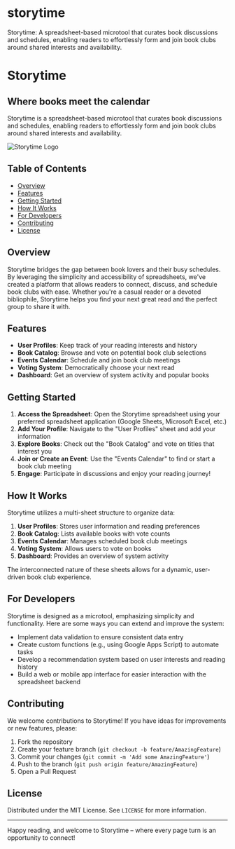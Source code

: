 # storytime
Storytime: A spreadsheet-based microtool that curates book discussions and schedules, enabling readers to effortlessly form and join book clubs around shared interests and availability.

# Storytime

## Where books meet the calendar

Storytime is a spreadsheet-based microtool that curates book discussions and schedules, enabling readers to effortlessly form and join book clubs around shared interests and availability.

![Storytime Logo](https://placeholder.com/wp-content/uploads/2018/10/placeholder.com-logo1.png)

## Table of Contents
- [Overview](#overview)
- [Features](#features)
- [Getting Started](#getting-started)
- [How It Works](#how-it-works)
- [For Developers](#for-developers)
- [Contributing](#contributing)
- [License](#license)

## Overview

Storytime bridges the gap between book lovers and their busy schedules. By leveraging the simplicity and accessibility of spreadsheets, we've created a platform that allows readers to connect, discuss, and schedule book clubs with ease. Whether you're a casual reader or a devoted bibliophile, Storytime helps you find your next great read and the perfect group to share it with.

## Features

- **User Profiles**: Keep track of your reading interests and history
- **Book Catalog**: Browse and vote on potential book club selections
- **Events Calendar**: Schedule and join book club meetings
- **Voting System**: Democratically choose your next read
- **Dashboard**: Get an overview of system activity and popular books

## Getting Started

1. **Access the Spreadsheet**: Open the Storytime spreadsheet using your preferred spreadsheet application (Google Sheets, Microsoft Excel, etc.)
2. **Add Your Profile**: Navigate to the "User Profiles" sheet and add your information
3. **Explore Books**: Check out the "Book Catalog" and vote on titles that interest you
4. **Join or Create an Event**: Use the "Events Calendar" to find or start a book club meeting
5. **Engage**: Participate in discussions and enjoy your reading journey!

## How It Works

Storytime utilizes a multi-sheet structure to organize data:

1. **User Profiles**: Stores user information and reading preferences
2. **Book Catalog**: Lists available books with vote counts
3. **Events Calendar**: Manages scheduled book club meetings
4. **Voting System**: Allows users to vote on books
5. **Dashboard**: Provides an overview of system activity

The interconnected nature of these sheets allows for a dynamic, user-driven book club experience.

## For Developers

Storytime is designed as a microtool, emphasizing simplicity and functionality. Here are some ways you can extend and improve the system:

- Implement data validation to ensure consistent data entry
- Create custom functions (e.g., using Google Apps Script) to automate tasks
- Develop a recommendation system based on user interests and reading history
- Build a web or mobile app interface for easier interaction with the spreadsheet backend

## Contributing

We welcome contributions to Storytime! If you have ideas for improvements or new features, please:

1. Fork the repository
2. Create your feature branch (`git checkout -b feature/AmazingFeature`)
3. Commit your changes (`git commit -m 'Add some AmazingFeature'`)
4. Push to the branch (`git push origin feature/AmazingFeature`)
5. Open a Pull Request

## License

Distributed under the MIT License. See `LICENSE` for more information.

---

Happy reading, and welcome to Storytime – where every page turn is an opportunity to connect!
